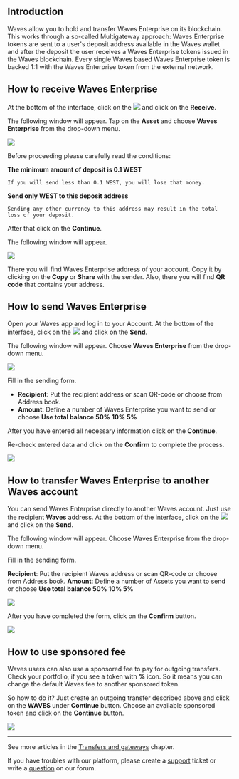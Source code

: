 ## Introduction

Waves allow you to hold and transfer Waves Enterprise on its blockchain. This works through a so-called Multigateway approach: Waves Enterprise tokens are sent to a user's deposit address available in the Waves wallet and after the deposit the user receives a Waves Enterprise tokens issued in the Waves blockchain. Every single Waves based Waves Enterprise token is backed 1:1 with the Waves Enterprise token from the external network.

## How to receive Waves Enterprise

At the bottom of the interface, click on the ![](/waves-client/mobile-apps/_assets/waves_transfers_ios_01.png) and click on the **Receive**.

The following window will appear. Tap on the **Asset** and choose **Waves Enterprise** from the drop-down menu.

![](/waves-client/mobile-apps/_assets/west_transfers_01.png)

Before proceeding please carefully read the conditions:

**The minimum amount of deposit is 0.1 WEST**
```
If you will send less than 0.1 WEST, you will lose that money.
```
**Send only WEST to this deposit address**
```
Sending any other currency to this address may result in the total loss of your deposit.
```

After that click on the **Continue**.

The following window will appear.

![](/waves-client/mobile-apps/_assets/west_transfers_02.png)

There you will find Waves Enterprise address of your account. Copy it by clicking on the **Copy** or **Share** with the sender. Also, there you will find **QR code** that contains your address.

## How to send Waves Enterprise

Open your Waves app and log in to your Account.
At the bottom of the interface, click on the ![](/waves-client/mobile-apps/_assets/waves_transfers_ios_01.png) and click on the **Send**.

The following window will appear. Choose **Waves Enterprise** from the drop-down menu.

![](/waves-client/mobile-apps/_assets/west_transfers_03.png)

Fill in the sending form.

* **Recipient**: Put the recipient address or scan QR-code or choose from Address book.
* **Amount**: Define a number of Waves Enterprise you want to send or choose **Use total balance** **50%** **10%** **5%**

After you have entered all necessary information click on the **Continue**.

Re-check entered data and click on the **Confirm** to complete the process.

![](/waves-client/mobile-apps/_assets/west_transfers_04.png)

## How to transfer Waves Enterprise to another Waves account

You can send Waves Enterprise directly to another Waves account. Just use the recipient **Waves** address.
At the bottom of the interface, click on the ![](/waves-client/mobile-apps/_assets/waves_transfers_ios_01.png) and click on the **Send**.

The following window will appear. Choose Waves Enterprise from the drop-down menu.

Fill in the sending form.

**Recipient**: Put the recipient Waves address or scan QR-code or choose from Address book.
**Amount**: Define a number of Assets you want to send or choose **Use total balance 50% 10% 5%**

![](/waves-client/mobile-apps/_assets/west_transfers_05.png)

After you have completed the form, click on the **Confirm** button.

![](/waves-client/mobile-apps/_assets/west_transfers_06.png)

## How to use sponsored fee

Waves users can also use a sponsored fee to pay for outgoing transfers. Check your portfolio, if you see a token with **%** icon. So it means you can change the default Waves fee to another sponsored token.

So how to do it? Just create an outgoing transfer described above and click on the **WAVES** under **Continue** button.
Choose an available sponsored token and click on the **Continue** button.

![](/waves-client/mobile-apps/_assets/transaction_fee.png)

___

See more articles in the [Transfers and gateways](/waves-client/mobile-apps/iOS/wallet-management.md) chapter.

If you have troubles with our platform, please create a [support](https://support.wavesplatform.com/) ticket or write a [question](https://forum.wavesplatform.com/) on our forum.
